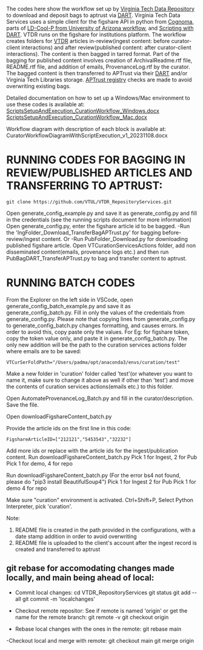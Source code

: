 The codes here show the workflow set up by [Virginia Tech Data Repository](https://data.lib.vt.edu/) to download and deposit bags to aptrust via [DART](https://aptrust.github.io/dart-docs/users/workflows/). Virginia Tech Data Services uses a simple client for the figshare API in python from [Cognoma](https://github.com/cognoma/figshare), parts of [LD-Cool-P from University of Arizona workflow]( https://github.com/padmacarstens/LD-Cool-P), and [Scripting with DART](https://aptrust.github.io/dart-docs/users/scripting/). VTDR runs on the figshare for institutions platform.
The workflow creates folders for [VTDR](https://data.lib.vt.edu) articles in-review(ingest content: before curator-client interactions) and after review(published content: after curator-client interactions). The content is then bagged in tarred format. Part of the bagging for published content involves creation of ArchivalReadme.rtf file, README.rtf file, and addition of emails, ProvenanceLog.rtf by the curator. The bagged content is then transferred to APTrust via their [DART](https://aptrust.github.io/dart-docs/users/workflows/) and/or Virginia Tech Libraries storage. [APTrust registry](https://aptrust.org/documentation-page/registry/) checks are made to avoid overwriting existing bags.

Detailed documentation on how to set up a Windows/Mac environment to use these codes is available at:
[ScriptsSetupAndExecution_CurationWorkflow_Windows.docx](https://github.com/VTUL/VTDR_RepositoryServices/blob/main/ScriptsSetupAndExecution_CurationWorkflow_Windows.docx)
[ScriptsSetupAndExecution_CurationWorkflow_Mac.docx](https://github.com/VTUL/VTDR_RepositoryServices/blob/main/ScriptsSetupAndExecution_CurationWorkflow_Mac.docx)

Workflow diagram with description of each block is available at:
CuratorWorkflowDiagramWithScriptExecution_v1_20231108.docx

# RUNNING CODES FOR BAGGING IN REVIEW/PUBLISHED ARTICLES AND TRANSFERRING TO APTRUST:
```
git clone https://github.com/VTUL/VTDR_RepositoryServices.git
```
Open generate_config_example.py and save it as generate_config.py and fill in the credentials (see the running scripts document for more information)
Open generate_config.py, enter the figshare article id to be bagged. -Run the 'IngFolder_Download_TransferBagAPTrust.py' for bagging before-review/ingest content. 
Or
-Run PubFolder_Download.py for downloading published figshare article. Open VTCurationServicesActions folder, add non disseminated content(emails, provenance logs etc.) and then run PubBagDART_TransferAPTrust.py to bag and transfer content to aptrust.


# RUNNING BATCH CODES

From the Explorer on the left side in VSCode, open generate_config_batch_example.py and save it as generate_config_batch.py. Fill in only the values of the credentials from generate_config.py. Please note that copying lines from generate_config.py to generate_config_batch.py changes formatting, and causes errors. In order to avoid this, copy paste only the values. For Eg: for figshare token, copy the token value only, and paste it in generate_config_batch.py.
The only new addition will be the path to the curation services actions folder where emails are to be saved:

    VTCurSerFoldPath="/Users/padma/opt/anaconda3/envs/curation/test"

Make a new folder in 'curation' folder called 'test'(or whatever you want to name it, make sure to change it above as well if other than 'test') and move the contents of curation services actions(emails etc.) to this folder.

Open AutomateProvenanceLog_Batch.py and fill in the curator/description. Save the file. 
 
Open downloadFigshareContent_batch.py

Provide the article ids on the first line in this code:
```
FigshareArticleID=["212121","5453543","32232"]
```
Add more ids or replace with the article ids for the ingest/publication content. 
Run downloadFigshareContent_batch.py
Pick 1 for Ingest, 2 for Pub
Pick 1 for demo, 4 for repo

Run downloadFigshareContent_batch.py
(For the error bs4 not found, please do "pip3 install BeautifulSoup4")
Pick 1 for Ingest 2 for Pub
Pick 1 for demo 4 for repo

Make sure "curation" environment is activated. Ctrl+Shift+P, Select Python Interpreter, pick 'curation'.

Note: 
1. README file is created in the path provided in the configurations, with a date stamp addition in order to avoid overwriting
2. README file is uploaded to the client's account after the ingest record is created and transferred to aptrust

## git rebase for accomodating changes made locally, and main being ahead of local:

- Commit local changes:
cd VTDR_RepositoryServices
git status
git add --all
git commit -m 'localchanges'

- Checkout remote repositor:
See if remote is named 'origin' or get the name for the remote branch:
git remote -v 
git checkout origin

- Rebase local changes with the ones in the remote: 
git rebase main

-Checkout local and merge with remote:
git checkout main
git merge origin